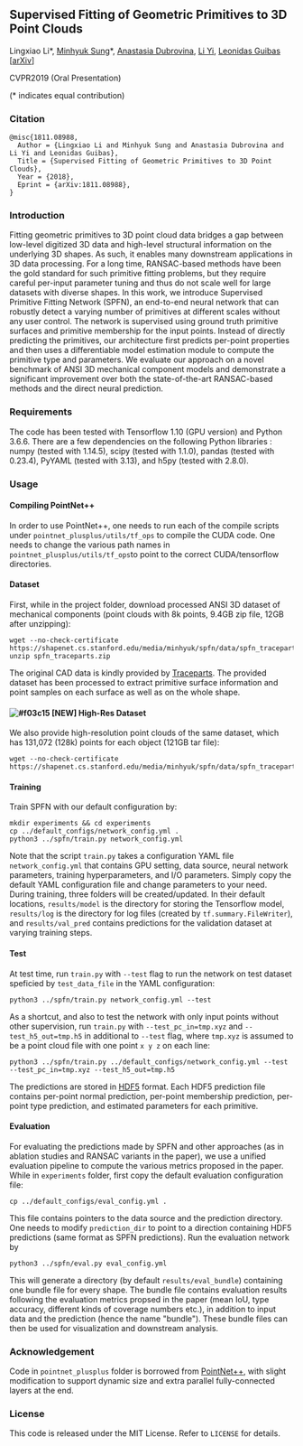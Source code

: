 ## Supervised Fitting of Geometric Primitives to 3D Point Clouds
Lingxiao Li*, [Minhyuk Sung](http://mhsung.github.io)*, [Anastasia Dubrovina](http://web.stanford.edu/~adkarni/), [Li Yi](https://cs.stanford.edu/~ericyi/), [Leonidas Guibas](https://geometry.stanford.edu/member/guibas/)
[[arXiv](https://arxiv.org/abs/1811.08988)]

CVPR2019 (Oral Presentation)

(* indicates equal contribution)

### Citation
```
@misc{1811.08988,
  Author = {Lingxiao Li and Minhyuk Sung and Anastasia Dubrovina and Li Yi and Leonidas Guibas},
  Title = {Supervised Fitting of Geometric Primitives to 3D Point Clouds},
  Year = {2018},
  Eprint = {arXiv:1811.08988},
}
```

### Introduction
Fitting geometric primitives to 3D point cloud data bridges a gap between low-level digitized 3D data and high-level structural information on the underlying 3D shapes. As such, it enables many downstream applications in 3D data processing. For a long time, RANSAC-based methods have been the gold standard for such primitive fitting problems, but they require careful per-input parameter tuning and thus do not scale well for large datasets with diverse shapes. In this work, we introduce Supervised Primitive Fitting Network (SPFN), an end-to-end neural network that can robustly detect a varying number of primitives at different scales without any user control. The network is supervised using ground truth primitive surfaces and primitive membership for the input points. Instead of directly predicting the primitives, our architecture first predicts per-point properties and then uses a differentiable model estimation module to compute the primitive type and parameters. We evaluate our approach on a novel benchmark of ANSI 3D mechanical component models and demonstrate a significant improvement over both the state-of-the-art RANSAC-based methods and the direct neural prediction.

### Requirements
The code has been tested with Tensorflow 1.10 (GPU version) and Python 3.6.6. There are a few dependencies on the following Python libraries : numpy (tested with 1.14.5), scipy (tested with 1.1.0), pandas (tested with 0.23.4), PyYAML (tested with 3.13), and h5py (tested with 2.8.0).

### Usage

#### Compiling PointNet++
In order to use PointNet++, one needs to run each of the compile scripts under `pointnet_plusplus/utils/tf_ops` to compile the CUDA code. One needs to change the various path names in `pointnet_plusplus/utils/tf_ops`to point to the correct CUDA/tensorflow directories.

#### Dataset
First, while in the project folder, download processed ANSI 3D dataset of mechanical components (point clouds with 8k points, 9.4GB zip file, 12GB after unzipping):
```
wget --no-check-certificate https://shapenet.cs.stanford.edu/media/minhyuk/spfn/data/spfn_traceparts.zip
unzip spfn_traceparts.zip
```
The original CAD data is kindly provided by [Traceparts](https://www.traceparts.com). The provided dataset has been processed to extract primitive surface information and point samples on each surface as well as on the whole shape.


#### ![#f03c15](https://via.placeholder.com/15/f03c15/000000?text=+) [NEW] High-Res Dataset
We also provide high-resolution point clouds of the same dataset, which has 131,072 (128k) points for each object (121GB tar file):
```
wget --no-check-certificate https://shapenet.cs.stanford.edu/media/minhyuk/spfn/data/spfn_traceparts_high_res.tar
```



#### Training
Train SPFN with our default configuration by:
```
mkdir experiments && cd experiments
cp ../default_configs/network_config.yml .
python3 ../spfn/train.py network_config.yml
```
Note that the script `train.py` takes a configuration YAML file `network_config.yml` that contains GPU setting, data source, neural network parameters, training hyperparameters, and I/O parameters. Simply copy the default YAML configuration file and change parameters to your need. During training, three folders will be created/updated. In their default locations, `results/model` is the directory for storing the Tensorflow model, `results/log` is the directory for log files (created by `tf.summary.FileWriter`), and `results/val_pred` contains predictions for the validation dataset at varying training steps.

#### Test
At test time, run `train.py` with `--test` flag to run the network on test dataset speficied by `test_data_file` in the YAML configuration:
```
python3 ../spfn/train.py network_config.yml --test 
```
As a shortcut, and also to test the network with only input points without other supervision, run `train.py` with `--test_pc_in=tmp.xyz` and `--test_h5_out=tmp.h5` in additional to `--test` flag, where `tmp.xyz` is assumed to be a point cloud file with one point `x y z` on each line:
```
python3 ../spfn/train.py ../default_configs/network_config.yml --test --test_pc_in=tmp.xyz --test_h5_out=tmp.h5
```
The predictions are stored in [HDF5](https://en.wikipedia.org/wiki/Hierarchical_Data_Format) format. Each HDF5 prediction file contains per-point normal prediction, per-point membership prediction, per-point type prediction, and estimated parameters for each primitive.

#### Evaluation
For evaluating the predictions made by SPFN and other approaches (as in ablation studies and RANSAC variants in the paper), we use a unified evaluation pipeline to compute the various metrics proposed in the paper. 
While in `experiments` folder, first copy the default evaluation configuration file: 
```
cp ../default_configs/eval_config.yml .
```
This file contains pointers to the data source and the prediction directory. One needs to modify `prediction_dir` to point to a direction containing HDF5 predictions (same format as SPFN predictions). Run the evaluation network by
```
python3 ../spfn/eval.py eval_config.yml
```
This will generate a directory (by default `results/eval_bundle`) containing one bundle file for every shape. The bundle file contains evaluation results following the evaluation metrics propsed in the paper (mean IoU, type accuracy, different kinds of coverage numbers etc.), in addition to input data and the prediction (hence the name "bundle"). These bundle files can then be used for visualization and downstream analysis.

### Acknowledgement
Code in `pointnet_plusplus` folder is borrowed from [PointNet++](https://github.com/charlesq34/pointnet2), with slight modification to support dynamic size and extra parallel fully-connected layers at the end.

### License
This code is released under the MIT License. Refer to `LICENSE` for details.
